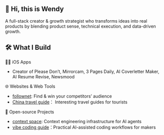 ## 👋 Hi, this is Wendy

A full-stack creator & growth strategist who transforms ideas into real products by blending product sense, technical execution, and data-driven growth.


## 🛠️ What I Build

👩‍💻 iOS Apps
- Creator of Please Don’t, Mirrorcam, 3 Pages Daily, AI Coverletter Maker, AI Resume Revise, Newsmood

🌐 Websites & Web Tools
- [follownet](https://www.follownet.online): Find & win your competitors’ audience
- [China travel guide](https://www.localtravelguide.fun)： Interesting travel guides for tourists

🔧 Open-source Projects
- [context space](https://github.com/context-space/context-space): Context engineering infrastructure for AI agents
- [vibe coding guide](https://github.com/wendy7756/vibe-coding-guide)：Practical AI-assisted coding workflows for makers

